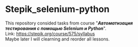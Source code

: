 # Stepik_selenium-python

This repository consided tasks from course "***Автоматизация тестирования с помощью Selenium и Python***".\
Link: https://stepik.org/course/575/syllabus \
Maybe later I will clearning and reorder all lessons.
